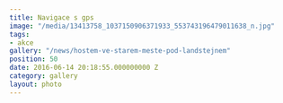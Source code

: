 ```yaml
---
title: Navigace s gps
image: "/media/13413758_1037150906371933_553743196479011638_n.jpg"
tags:
- akce
gallery: "/news/hostem-ve-starem-meste-pod-landstejnem"
position: 50
date: 2016-06-14 20:18:55.000000000 Z
category: gallery
layout: photo
---
```

